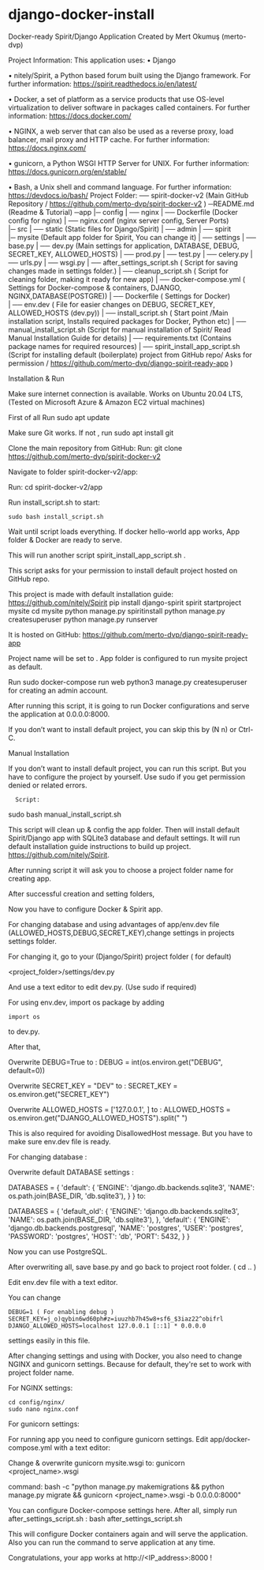 # django-docker-install

Docker-ready Spirit/Django Application
Created by Mert Okumuş (merto-dvp)

Project Information: 
This application uses:
•	Django

•	nitely/Spirit, a Python based forum built using the Django framework. For further information: https://spirit.readthedocs.io/en/latest/

•	Docker, a set of platform as a service products that use OS-level virtualization to deliver software in packages called containers. For further information: https://docs.docker.com/

•	NGINX, a web server that can also be used as a reverse proxy, load balancer, mail proxy and HTTP cache. For further information: https://docs.nginx.com/

•	gunicorn, a Python WSGI HTTP Server for UNIX. For further information: https://docs.gunicorn.org/en/stable/

•	Bash,  a Unix shell and command language. For further information: https://devdocs.io/bash/
Project Folder:
── spirit-docker-v2  (Main GitHub Repository / https://github.com/merto-dvp/spirit-docker-v2 )
─README.md (Readme & Tutorial)
─app
    |─ config 
    |  	 ── nginx
    |	      ── Dockerfile (Docker config for nginx)
    |                 ── nginx.conf (nginx server config, Server Ports)  
    |─ src
    |   	── static  (Static files for Django/Spirit)
    |        		── admin 
    |        		── spirit   
    |─ mysite (Default app folder for Spirit, You can change it)
    |       	── settings
    |		── base.py 
    |		── dev.py  (Main settings for application, DATABASE, DEBUG, SECRET_KEY, ALLOWED_HOSTS)
    |		── prod.py
    |		── test.py
    |           ── celery.py
    |           ── urls.py
    |           ── wsgi.py
    | ── after_settings_script.sh ( Script for saving changes made in settings folder.)
    | ── cleanup_script.sh	  ( Script for cleaning folder, making it ready for new app)
    | ── docker-compose.yml    ( Settings for Docker-compose & containers, DJANGO, NGINX,DATABASE(POSTGRE))
    | ── Dockerfile		  ( Settings for Docker)	
    | ── env.dev		  ( File for easier changes on DEBUG, SECRET_KEY, ALLOWED_HOSTS (dev.py))
    | ── install_script.sh   ( Start point /Main installation script, Installs required packages for Docker, Python etc)
    | ── manual_install_script.sh (Script for manual installation of Spirit/ Read Manual Installation Guide for details)
    | ── requirements.txt (Contains package names for required resources)
    | ── spirit_install_app_script.sh  (Script for installing default (boilerplate) project from GitHub repo/
        Asks for permission  / https://github.com/merto-dvp/django-spirit-ready-app )

Installation & Run 

Make sure internet connection is available.
Works on Ubuntu 20.04 LTS, (Tested on Microsoft Azure & Amazon EC2 virtual machines)

First of all Run sudo apt update

Make sure Git works. If not , run sudo apt install git 

Clone the main repository from GitHub:
Run:
                       git clone https://github.com/merto-dvp/spirit-docker-v2

Navigate to folder spirit-docker-v2/app:

Run:
                       cd spirit-docker-v2/app

Run install_script.sh to start:

	sudo bash install_script.sh

Wait until script loads everything. If docker hello-world app works, App folder & Docker are ready to serve.

This will run another script  spirit_install_app_script.sh .

This script asks for your permission to install default project hosted on GitHub repo.

 

This project is made with default installation guide: https://github.com/nitely/Spirit
pip install django-spirit
spirit startproject mysite
cd mysite
python manage.py spiritinstall
python manage.py createsuperuser
python manage.py runserver

It is hosted on GitHub: https://github.com/merto-dvp/django-spirit-ready-app

Project name will be set to <mysite>. App folder is configured to run mysite project as default.

Run sudo docker-compose run web python3 manage.py createsuperuser for creating an admin account.

After running this script, it is going to run Docker configurations and serve the application at 0.0.0.0:8000.


If you don’t want to install default project, you can skip this by (N n) or Ctrl-C.



Manual Installation

If you don’t want to install default project, you can run this script. But you have to configure the project by yourself. Use sudo if you get permission denied or related errors.

      Script: 
sudo bash manual_install_script.sh

This script will clean up & config the app folder. Then will install default Spirit/Django app with SQLite3 database and default settings. It will run default installation guide instructions to build up project. https://github.com/nitely/Spirit.

After running script it will ask you to choose a project folder name for creating app.

 

After successful creation and setting folders,

 


Now you have to configure Docker & Spirit app.

For changing database and using advantages of app/env.dev file (ALLOWED_HOSTS,DEBUG,SECRET_KEY),change settings in projects settings folder.

For changing it, go to your (Django/Spirit) project folder (<mysite> for default)

<project_folder>/settings/dev.py

And use a text editor to edit dev.py. (Use sudo if required)

 


For using env.dev, import os package by adding 

	import os

to dev.py.



After that,

Overwrite DEBUG=True to :
	DEBUG = int(os.environ.get("DEBUG", default=0))

Overwrite SECRET_KEY = "DEV" to :
	SECRET_KEY = os.environ.get("SECRET_KEY")

Overwrite ALLOWED_HOSTS = ['127.0.0.1', ] to :
	ALLOWED_HOSTS = os.environ.get("DJANGO_ALLOWED_HOSTS").split(" ")


 

This is also required for avoiding DisallowedHost message. But you have to make sure env.dev file is ready.


For changing database :


Overwrite default DATABASE settings :

DATABASES = {
    'default': {
        'ENGINE': 'django.db.backends.sqlite3',
        'NAME': os.path.join(BASE_DIR, 'db.sqlite3'),
    }
}
to:

DATABASES = {
    'default_old': {
        'ENGINE': 'django.db.backends.sqlite3',
        'NAME': os.path.join(BASE_DIR, 'db.sqlite3'),
    },
    'default': {
        'ENGINE': 'django.db.backends.postgresql',
        'NAME': 'postgres',
        'USER': 'postgres',
        'PASSWORD': 'postgres',
        'HOST': 'db',
        'PORT': 5432,
    }
}
 

Now you can use PostgreSQL.

After overwriting all, save base.py and go back to project root folder. ( cd .. )

Edit env.dev file with a text editor.

You can change 

	DEBUG=1 ( For enabling debug )
	SECRET_KEY=j_o)qybin6wd60ph#z=iuuzhb7h45w8+sf6_$3iaz22^obifrl
	DJANGO_ALLOWED_HOSTS=localhost 127.0.0.1 [::1] * 0.0.0.0

settings easily in this file.

 

After changing settings and using with Docker, you also need to change NGINX and gunicorn settings. Because for default, they're set to work with <mysite> project folder name.

For NGINX settings:

	cd config/nginx/
	sudo nano nginx.conf

For gunicorn settings:

For running app you need to configure gunicorn settings. Edit app/docker-compose.yml with a text editor:

Change & overwrite gunicorn mysite.wsgi to:
	gunicorn <project_name>.wsgi

command: bash -c "python manage.py makemigrations && python manage.py migrate && gunicorn <project_name>.wsgi -b 0.0.0.0:8000"
	
	
 

You can configure Docker-compose settings here.
After all, simply run after_settings_script.sh :
	bash after_settings_script.sh

This will configure Docker containers again and will serve the application.
Also you can run the <docker-compose up> command to serve application at any time.

Congratulations, your app works at http://<IP_address>:8000 !


 

